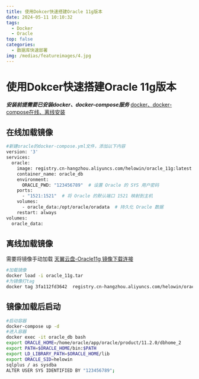 ```yaml
---
title: 使用Dokcer快速搭建Oracle 11g版本
date: 2024-05-11 10:10:32
tags: 
  - Docker
  - Oracle
top: false
categories: 
  - 数据库快速部署
img: /medias/featureimages/4.jpg
---
```


# 使用Dokcer快速搭建Oracle 11g版本
***安装前提需要已安装docker、docker-compose服务*** [docker、docker-compose在线、离线安装](https://blog.csdn.net/weixin_45494811)
## 在线加载镜像
``` bash
#新建oracle的docker-compose.yml文件，添加以下内容
version: '3'
services:
  oracle:
    image: registry.cn-hangzhou.aliyuncs.com/helowin/oracle_11g:latest
    container_name: oracle_db
    environment:
      ORACLE_PWD: "123456789"  # 设置 Oracle 的 SYS 用户密码
    ports:
      - "1521:1521"  # 将 Oracle 的默认端口 1521 映射到主机
    volumes:
      - oracle_data:/opt/oracle/oradata  # 持久化 Oracle 数据
    restart: always
volumes:
  oracle_data:

```
## 离线加载镜像  
需要将镜像手动加载
[天翼云盘-Oracle11g 镜像下载连接](https://cloud.189.cn/t/QR3aU3BVjQRf（访问码：kx9h）)
``` bash
#加载镜像
docker load -i oracle_11g.tar
#为镜像打tag
docker tag 3fa112fd3642  registry.cn-hangzhou.aliyuncs.com/helowin/oracle_11g:latest
```
## 镜像加载后启动
``` bash
#启动容器
docker-compose up -d 
#进入容器
docker exec -it oracle_db bash
export ORACLE_HOME=/home/oracle/app/oracle/product/11.2.0/dbhome_2
export PATH=$ORACLE_HOME/bin:$PATH
export LD_LIBRARY_PATH=$ORACLE_HOME/lib
export ORACLE_SID=helowin
sqlplus / as sysdba
ALTER USER SYS IDENTIFIED BY "123456789";
```